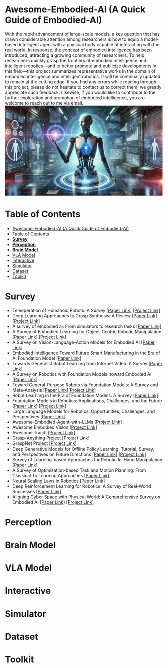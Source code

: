 # Awesome-Embodied-AI (A Quick Guide of Embodied-AI)
With the rapid advancement of large-scale models, a key question that has drawn considerable attention among researchers is how to equip a model-based intelligent agent with a physical body capable of interacting with the real world. In response, the concept of embodied intelligence has been introduced, attracting a growing community of researchers. To help researchers quickly grasp the frontiers of embodied intelligence and intelligent robotics—and to better promote and publicize developments in this field—this project summarizes representative works in the domain of embodied intelligence and intelligent robotics. It will be continually updated to remain at the cutting edge. If you find any errors while reading through this project, please do not hesitate to contact us to correct them; we greatly appreciate such feedback. Likewise, if you would like to contribute to the further exploration and promotion of embodied intelligence, you are welcome to reach out to me via email.
![cover](Assets/cover.png)

# Table of Contents
- [Awesome-Embodied-AI (A Quick Guide of Embodied-AI)](#awesome-embodied-ai-a-quick-guide-of-embodied-ai)
- [Table of Contents](#table-of-contents)
- [**Survey**](#survey)
- [**Perception**](#perception)
- [**Brain Model**](#brain-model)
- [VLA Model](#vla-model)
- [Interactive](#interactive)
- [Simulator](#simulator)
- [Dataset](#dataset)
- [Toolkit](#toolkit)


# **Survey**

- Teleoperation of Humanoid Robots: A Survey [[Paper Link]](https://arxiv.org/pdf/2301.04317) [[Project Link]](https://humanoid-teleoperation.github.io)
- Deep Learning Approaches to Grasp Synthesis: A Review [[Paper Link]](https://arxiv.org/pdf/2301.04317) [[Project Link]](https://rhys-newbury.github.io/projects/6dof/)
- A survey of embodied ai: From simulators to research tasks [[Paper Link]](https://arxiv.org/pdf/2103.04918)
- A Survey of Embodied Learning for Object-Centric  Robotic Manipulation [[Paper Link]](https://arxiv.org/pdf/2408.11537) [[Project Link]](https://github.com/RayYoh/OCRM_survey)
- A Survey on Vision-Language-Action Models for Embodied AI [[Paper Link]](https://arxiv.org/abs/2405.14093)
- Embodied Intelligence Toward Future Smart  Manufacturing in the Era of AI Foundation Model [[Paper Link]](https://ieeexplore.ieee.org/document/10697107)
- Towards Generalist Robot Learning from Internet Video: A Survey [[Paper Link]](https://arxiv.org/abs/2404.19664)
- A Survey on Robotics with Foundation Models: toward Embodied AI [[Paper Link]](https://arxiv.org/abs/2402.02385)
- Toward General-Purpose Robots via Foundation Models: A Survey and Meta-Analysis  [[Paper Link]](https://arxiv.org/abs/2312.08782)[[Project Link]](https://github.com/JeffreyYH/Awesome-Generalist-Robots-via-Foundation-Models)
- Robot Learning in the Era of Foundation Models: A Survey [[Paper Link]](https://arxiv.org/abs/2311.14379)
- Foundation Models in Robotics: Applications, Challenges, and the Future [[Paper Link]](https://arxiv.org/abs/2312.07843) [[Project Link]](https://github.com/robotics-survey/Awesome-Robotics-Foundation-Models)
- Large Language Models for Robotics: Opportunities, Challenges, and Perspectives [[Paper Link]](https://arxiv.org/abs/2401.04334)
- Awesome-Embodied-Agent-with-LLMs [[Project Link]](https://github.com/zchoi/Awesome-Embodied-Agent-with-LLMs)
- Awesome Embodied Vision [[Project Link]](https://github.com/ChanganVR/awesome-embodied-vision)
- Awesome Touch [[Project Link]](https://github.com/linchangyi1/Awesome-Touch)
- Grasp-Anything Project [[Project Link]](https://airvlab.github.io/grasp-anything/)
- GraspNet Project [[Project Link]](https://graspnet.net/anygrasp)
- Deep Generative Models for Offline Policy Learning:
Tutorial, Survey, and Perspectives on Future Directions [[Paper Link]](https://arxiv.org/pdf/2402.13777)  [[Project Link]](https://github.com/LucasCJYSDL/DGMs-for-Offline-Policy-Learning)
- Survey of Learning-based Approaches for Robotic
In-Hand Manipulation [[Paper Link]](https://arxiv.org/pdf/2401.07915)
- A Survey of Optimization-based Task and Motion Planning: From Classical To Learning Approaches [[Paper Link]](https://arxiv.org/abs/2404.02817)
- Neural Scaling Laws in Robotics [[Paper Link]](https://arxiv.org/abs/2405.14005)
- Deep Reinforcement Learning for Robotics: A Survey of Real-World Successes [[Paper Link]](https://arxiv.org/abs/2408.03539)
- Aligning Cyber Space with Physical World: A  Comprehensive Survey on Embodied AI [[Paper Link]](https://arxiv.org/abs/2407.06886) [[Project Link]](https://github.com/HCPLab-SYSU/Embodied_AI_Paper_List)

# **Perception**

# **Brain Model**

# VLA Model

# Interactive

# Simulator

# Dataset

# Toolkit
